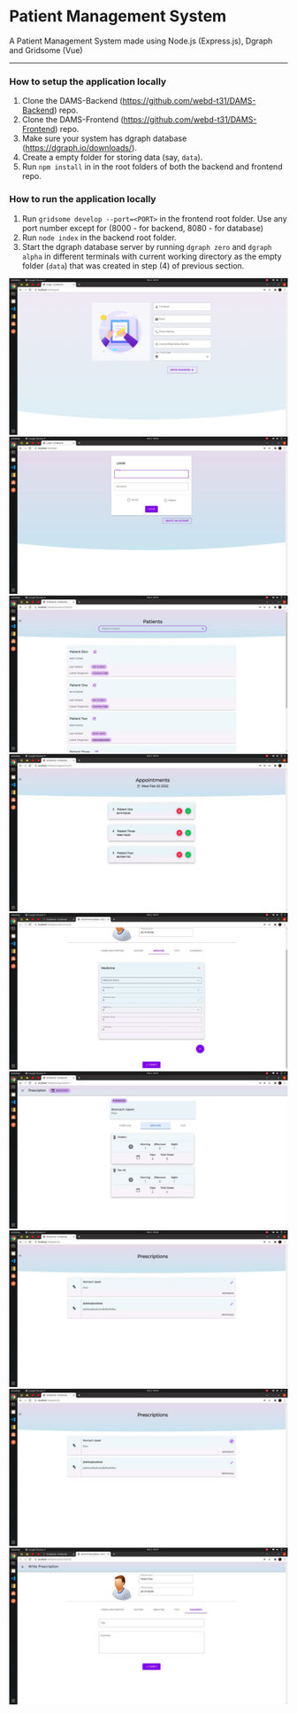 # Patient Management System

A Patient Management System made using Node.js (Express.js), Dgraph and Gridsome (Vue)

____

### How to setup the application locally

1) Clone the DAMS-Backend (https://github.com/webd-t31/DAMS-Backend) repo.
2) Clone the DAMS-Frontend (https://github.com/webd-t31/DAMS-Frontend) repo.
3) Make sure your system has dgraph database (https://dgraph.io/downloads/).
4) Create a empty folder for storing data (say, `data`).
5) Run `npm install` in in the root folders of both the backend and frontend repo.

### How to run the application locally

1) Run `gridsome develop --port=<PORT>` in the frontend root folder. Use any port number except for (8000 - for backend, 8080 - for database)
2) Run `node index` in the backend root folder.
3) Start the dgraph database server by running `dgraph zero` and `dgraph alpha` in different terminals with current working directory as the empty folder (`data`) that was created in step (4) of previous section.

![](https://github.com/toshit-31/Patient-Management-System/blob/main/screenshot%20(1).jpeg)
![](https://github.com/toshit-31/Patient-Management-System/blob/main/screenshot%20(2).jpeg)
![](https://github.com/toshit-31/Patient-Management-System/blob/main/screenshot%20(3).jpeg)
![](https://github.com/toshit-31/Patient-Management-System/blob/main/screenshot%20(4).jpeg)
![](https://github.com/toshit-31/Patient-Management-System/blob/main/screenshot%20(5).jpeg)
![](https://github.com/toshit-31/Patient-Management-System/blob/main/screenshot%20(6).jpeg)
![](https://github.com/toshit-31/Patient-Management-System/blob/main/screenshot%20(7).jpeg)
![](https://github.com/toshit-31/Patient-Management-System/blob/main/screenshot%20(8).jpeg)
![](https://github.com/toshit-31/Patient-Management-System/blob/main/screenshot%20(9).jpeg)
